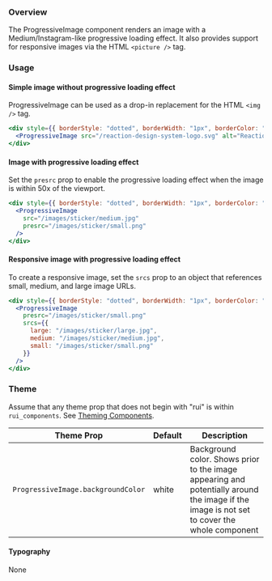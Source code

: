 ### Overview

The ProgressiveImage component renders an image with a Medium/Instagram-like progressive loading effect. It also provides support for responsive images via the HTML `<picture />` tag.

### Usage

#### Simple image without progressive loading effect

ProgressiveImage can be used as a drop-in replacement for the HTML `<img />` tag.

```jsx
<div style={{ borderStyle: "dotted", borderWidth: "1px", borderColor: "#999999", width: 400 }}>
  <ProgressiveImage src="/reaction-design-system-logo.svg" alt="Reaction Storefront Component Library Logo" />
</div>
```

#### Image with progressive loading effect
Set the `presrc` prop to enable the progressive loading effect when the image is within 50x of the viewport.

```jsx
<div style={{ borderStyle: "dotted", borderWidth: "1px", borderColor: "#999999", width: 400 }}>
  <ProgressiveImage
    src="/images/sticker/medium.jpg"
    presrc="/images/sticker/small.png"
  />
</div>
```

#### Responsive image with progressive loading effect
To create a responsive image, set the `srcs` prop to an object that references small, medium, and large image URLs.

```jsx
<div style={{ borderStyle: "dotted", borderWidth: "1px", borderColor: "#999999", width: 400 }}>
  <ProgressiveImage
    presrc="/images/sticker/small.png"
    srcs={{
      large: "/images/sticker/large.jpg",
      medium: "/images/sticker/medium.jpg",
      small: "/images/sticker/small.png"
    }}
  />
</div>
```

### Theme

Assume that any theme prop that does not begin with "rui" is within `rui_components`. See [Theming Components](./#!/Theming%20Components).

| Theme Prop                         | Default     | Description                                                                              |
| ---------------------------------- | ----------- | ---------------------------------------------------------------------------------------- |
| `ProgressiveImage.backgroundColor` | white | Background color. Shows prior to the image appearing and potentially around the image if the image is not set to cover the whole component |

#### Typography

None
